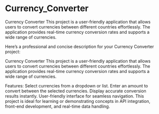 # Currency_Converter
Currency Converter This project is a user-friendly application that allows users to convert currencies between different countries effortlessly. The application provides real-time currency conversion rates and supports a wide range of currencies.

Here’s a professional and concise description for your Currency Converter project:

Currency Converter
This project is a user-friendly application that allows users to convert currencies between different countries effortlessly. The application provides real-time currency conversion rates and supports a wide range of currencies.

Features:
Select currencies from a dropdown or list.
Enter an amount to convert between the selected currencies.
Display accurate conversion results instantly.
User-friendly interface for seamless navigation.
This project is ideal for learning or demonstrating concepts in API integration, front-end development, and real-time data handling.

